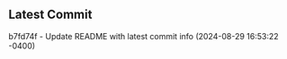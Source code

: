
## Latest Commit
b7fd74f - Update README with latest commit info (2024-08-29 16:53:22 -0400) <Yunxi-Zhou>
